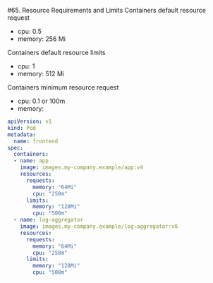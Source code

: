 #65. Resource Requirements and Limits
Containers default resource request
- cpu: 0.5
- memory: 256 Mi

Containers default resource limits
- cpu: 1
- memory: 512 Mi

Containers minimum resource request
- cpu: 0.1 or 100m
- memory: 

```yaml
apiVersion: v1
kind: Pod
metadata:
  name: frontend
spec:
  containers:
  - name: app
    image: images.my-company.example/app:v4
    resources:
      requests:
        memory: "64Mi"
        cpu: "250m"
      limits:
        memory: "128Mi"
        cpu: "500m"
  - name: log-aggregator
    image: images.my-company.example/log-aggregator:v6
    resources:
      requests:
        memory: "64Mi"
        cpu: "250m"
      limits:
        memory: "128Mi"
        cpu: "500m"
```
